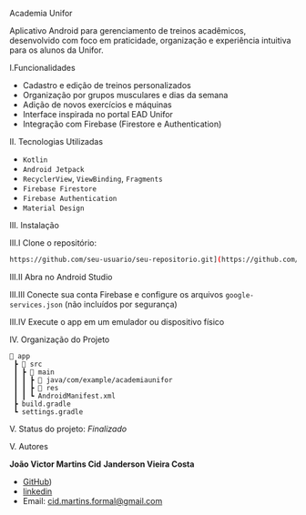 Academia Unifor

Aplicativo Android para gerenciamento de treinos acadêmicos, desenvolvido com foco em praticidade, organização e experiência intuitiva para os alunos da Unifor.

I.Funcionalidades

- Cadastro e edição de treinos personalizados
- Organização por grupos musculares e dias da semana
- Adição de novos exercícios e máquinas
- Interface inspirada no portal EAD Unifor
- Integração com Firebase (Firestore e Authentication)

II. Tecnologias Utilizadas

- `Kotlin`
- `Android Jetpack`
- `RecyclerView`, `ViewBinding`, `Fragments`
- `Firebase Firestore`
- `Firebase Authentication`
- `Material Design`

III. Instalação

III.I Clone o repositório:

```bash
https://github.com/seu-usuario/seu-repositorio.git](https://github.com/jvcid/AcademiaUnifor)
```

III.II Abra no Android Studio

III.III Conecte sua conta Firebase e configure os arquivos `google-services.json` (não incluídos por segurança)

III.IV Execute o app em um emulador ou dispositivo físico

IV. Organização do Projeto

```
📁 app
 ┣ 📁 src
 ┃ ┣ 📁 main
 ┃ ┃ ┣ 📁 java/com/example/academiaunifor
 ┃ ┃ ┣ 📁 res
 ┃ ┃ ┗ AndroidManifest.xml
 ┣ build.gradle
 ┗ settings.gradle
```

V. Status do projeto: *Finalizado*

V. Autores

**João Victor Martins Cid**
**Janderson Vieira Costa**

- [GitHub](https://github.com/jvcid))
- [linkedin](www.linkedin.com/in/jvcid)
- Email: cid.martins.formal@gmail.com
